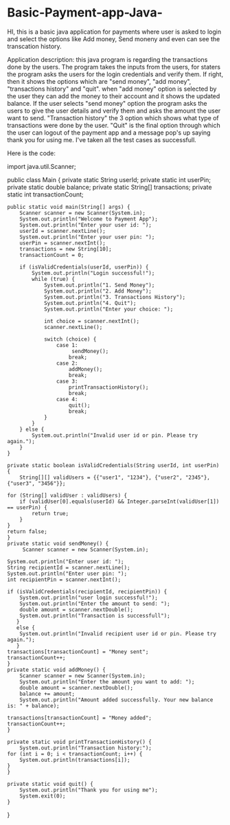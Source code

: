 # Basic-Payment-app-Java-
 HI, this is a basic java application for payments where user is asked to login and select the options like Add money, Send moneny and even can see the transcation history.

Application description:
 this java program is regarding the transactions done by the users. The program takes the inputs from the users, for staters the program asks the users for the login credentials and verify them. If right, then it shows the options which are "send money", "add money", "transactions history" and "quit". when "add money" option is selected by the user they can add the money to their account and it shows the updated balance. If the user selects "send money" option the program asks the users to give the user details and verify them and asks the amount the user want to send. "Transaction history" the 3 option which shows what type of transactions were done by the user. "Quit" is the final option through which the user can logout of the payment app and a message pop's up saying thank you for using me. I've taken all the test cases as successfull. 


 Here is the code:


import java.util.Scanner;

public class Main {
    private static String userId;
    private static int userPin;
    private static double balance;
    private static String[] transactions;
    private static int transactionCount;

    public static void main(String[] args) {
        Scanner scanner = new Scanner(System.in);
        System.out.println("Welcome to Payment App");
        System.out.println("Enter your user id: ");
        userId = scanner.nextLine();
        System.out.println("Enter your user pin: ");
        userPin = scanner.nextInt();
        transactions = new String[10];
        transactionCount = 0;

        if (isValidCredentials(userId, userPin)) {
            System.out.println("Login successful!");
            while (true) {
                System.out.println("1. Send Money");
                System.out.println("2. Add Money");
                System.out.println("3. Transactions History");
                System.out.println("4. Quit");
                System.out.println("Enter your choice: ");

                int choice = scanner.nextInt();
                scanner.nextLine();

                switch (choice) {
                    case 1:
                         sendMoney();
                        break;
                    case 2:
                        addMoney();
                        break;
                    case 3:
                        printTransactionHistory();
                        break;
                    case 4:
                        quit();
                        break;
                }
            }
        } else {
            System.out.println("Invalid user id or pin. Please try again.");
        }
    }

    private static boolean isValidCredentials(String userId, int userPin) {
        String[][] validUsers = {{"user1", "1234"}, {"user2", "2345"}, {"user3", "3456"}};

    for (String[] validUser : validUsers) {
        if (validUser[0].equals(userId) && Integer.parseInt(validUser[1]) == userPin) {
            return true;
        }
    }
    return false;
    }
    private static void sendMoney() {
         Scanner scanner = new Scanner(System.in);
   
    System.out.println("Enter user id: ");
    String recipientId = scanner.nextLine();
    System.out.println("Enter user pin: ");
    int recipientPin = scanner.nextInt();
   
    if (isValidCredentials(recipientId, recipientPin)) {
        System.out.println("user login successful!");
        System.out.println("Enter the amount to send: ");
        double amount = scanner.nextDouble();
        System.out.println("Transaction is successfull");
       }
       else {
        System.out.println("Invalid recipient user id or pin. Please try again.");
       }
    transactions[transactionCount] = "Money sent";
    transactionCount++;
    }
    private static void addMoney() {
        Scanner scanner = new Scanner(System.in);
        System.out.println("Enter the amount you want to add: ");
        double amount = scanner.nextDouble();
        balance += amount;
        System.out.println("Amount added successfully. Your new balance is: " + balance);
    
    transactions[transactionCount] = "Money added";
    transactionCount++;
    }

    private static void printTransactionHistory() {
        System.out.println("Transaction history:");
    for (int i = 0; i < transactionCount; i++) {
        System.out.println(transactions[i]);
    }
    }

    private static void quit() {
        System.out.println("Thank you for using me");
        System.exit(0);
    }
}
